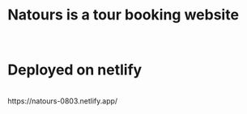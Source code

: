# Natours is a tour booking website 
<br>

# Deployed on netlify 
<br>
https://natours-0803.netlify.app/

<br>


